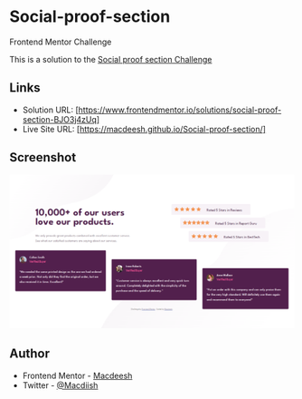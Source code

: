 # Social-proof-section
Frontend Mentor Challenge

This is a solution to the [Social proof section Challenge](https://www.frontendmentor.io/challenges/social-proof-section-6e0qTv_bA) 

## Links

- Solution URL: [https://www.frontendmentor.io/solutions/social-proof-section-BJO3j4zUq]
- Live Site URL: [https://macdeesh.github.io/Social-proof-section/]

## Screenshot

![](./ScreenShot.png)
 
## Author

 - Frontend Mentor - [Macdeesh](https://www.frontendmentor.io/profile/macdeesh)
 - Twitter - [@Macdiish](https://twitter.com/Macdiish)
